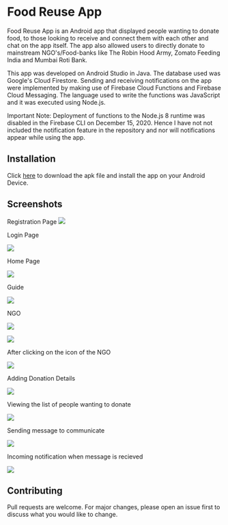 # Food Reuse App
Food Reuse App is an Android app that displayed people wanting to donate food, to those looking to receive and  connect them with each other and chat on the app itself. The app also allowed users to directly donate to mainstream NGO's/Food-banks like The Robin Hood Army, Zomato Feeding India and Mumbai Roti Bank.

This app was developed on Android Studio in Java. The database used was Google's Cloud Firestore. Sending and receiving notifications on the app were implemented by making use of Firebase Cloud Functions and Firebase Cloud Messaging. The language used to write the functions was JavaScript and it was executed using Node.js.

Important Note: Deployment of functions to the Node.js 8 runtime was disabled in the Firebase CLI on December 15, 2020. Hence I have not not included the notification feature in the repository and nor will notifications appear while using the app.
## Installation
Click [here](https://github.com/aarondcosta99/FoodReuseApp/raw/master/app/build/outputs/apk/debug/apk.apk) to download the apk file and install the app on your Android Device.
## Screenshots
Registration Page
![](https://github.com/aarondcosta99/FoodReuseApp/blob/master/Screenshots/1.png?raw=true)

Login Page

![](https://github.com/aarondcosta99/FoodReuseApp/blob/master/Screenshots/2.png?raw=true)

Home Page

![](https://github.com/aarondcosta99/FoodReuseApp/blob/master/Screenshots/3.png?raw=true)

Guide

![](https://github.com/aarondcosta99/FoodReuseApp/blob/master/Screenshots/4.png?raw=true)

NGO

![](https://github.com/aarondcosta99/FoodReuseApp/blob/master/Screenshots/5.png?raw=true)

![](https://github.com/aarondcosta99/FoodReuseApp/blob/master/Screenshots/6.png?raw=true)

After clicking on the icon of the NGO

![](https://github.com/aarondcosta99/FoodReuseApp/blob/master/Screenshots/6.2.png?raw=true)

Adding Donation Details

![](https://github.com/aarondcosta99/FoodReuseApp/blob/master/Screenshots/7.png?raw=true)

Viewing the list of people wanting to donate

![](https://github.com/aarondcosta99/FoodReuseApp/blob/master/Screenshots/8.png?raw=true)

Sending message to communicate

![](https://github.com/aarondcosta99/FoodReuseApp/blob/master/Screenshots/9.png?raw=true)

Incoming notification when message is recieved

![](https://github.com/aarondcosta99/FoodReuseApp/blob/master/Screenshots/10.png?raw=true)
## Contributing
Pull requests are welcome. For major changes, please open an issue first to discuss what you would like to change.

